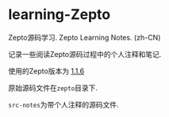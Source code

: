 # learning-Zepto

Zepto源码学习. Zepto Learning Notes. (zh-CN)

记录一些阅读Zepto源码过程中的个人注释和笔记.


使用的Zepto版本为 [1.1.6](https://github.com/madrobby/zepto/releases/tag/v1.1.6)

原始源码文件在`zepto`目录下.

`src-notes`为带个人注释的源码文件.



